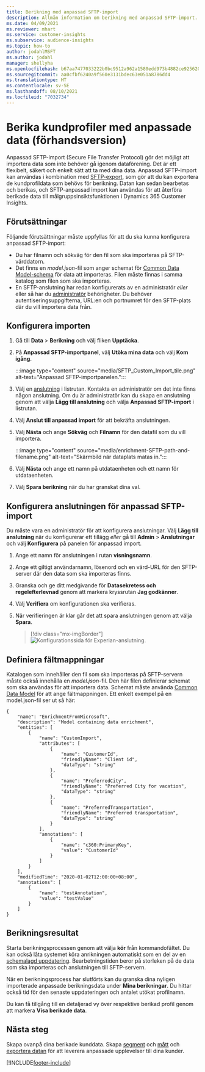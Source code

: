 ```yaml
---
title: Berikning med anpassad SFTP-import
description: Allmän information om berikning med anpassad SFTP-import.
ms.date: 04/09/2021
ms.reviewer: mhart
ms.service: customer-insights
ms.subservice: audience-insights
ms.topic: how-to
author: jodahlMSFT
ms.author: jodahl
manager: shellyha
ms.openlocfilehash: b67aa7477033222b0bc9512a962a1580edd973b4882ce925620ff5ec14f83fe3
ms.sourcegitcommit: aa0cfbf6240a9f560e3131bdec63e051a8786dd4
ms.translationtype: HT
ms.contentlocale: sv-SE
ms.lasthandoff: 08/10/2021
ms.locfileid: "7032734"
---
```

# <a name="enrich-customer-profiles-with-custom-data-preview"></a>Berika kundprofiler med anpassade data (förhandsversion)

Anpassad SFTP-import (Secure File Transfer Protocol) gör det möjligt att importera data som inte behöver gå igenom dataförening. Det är ett flexibelt, säkert och enkelt sätt att ta med dina data. Anpassad SFTP-import kan användas i kombination med [SFTP-export](export-sftp.md), som gör att du kan exportera de kundprofildata som behövs för berikning. Datan kan sedan bearbetas och berikas, och SFTP-anpassad import kan användas för att återföra berikade data till målgruppsinsiktsfunktionen i Dynamics 365 Customer Insights.

## <a name="prerequisites"></a>Förutsättningar

Följande förutsättningar måste uppfyllas för att du ska kunna konfigurera anpassad SFTP-import:

- Du har filnamn och sökväg för den fil som ska importeras på SFTP-värddatorn.
- Det finns en *model.json*-fil som anger schemat för [Common Data Model-schema](/common-data-model/) för data att importeras. Filen måste finnas i samma katalog som filen som ska importeras.
- En SFTP-anslutning har redan konfigurerats av en administratör *eller* eller så har du [administratör](permissions.md#administrator) behörigheter. Du behöver autentiseringsuppgifterna, URL:en och portnumret för den SFTP-plats där du vill importera data från.


## <a name="configure-the-import"></a>Konfigurera importen

1. Gå till **Data** > **Berikning** och välj fliken **Upptäcka**.

1. På **Anpassad SFTP-importpanel**, välj **Utöka mina data** och välj **Kom igång**.

   :::image type="content" source="media/SFTP_Custom_Import_tile.png" alt-text="Anpassad SFTP-importpanelen.":::

1. Välj en [anslutning](connections.md) i listrutan. Kontakta en administratör om det inte finns någon anslutning. Om du är administratör kan du skapa en anslutning genom att välja **Lägg till anslutning** och välja **Anpassad SFTP-import** i listrutan.

1. Välj **Anslut till anpassad import** för att bekräfta anslutningen.

1.  Välj **Nästa** och ange **Sökväg** och **Filnamn** för den datafil som du vill importera.

    :::image type="content" source="media/enrichment-SFTP-path-and-filename.png" alt-text="Skärmbild när dataplats matas in.":::

1. Välj **Nästa** och ange ett namn på utdataenheten och ett namn för utdataenheten. 

1. Välj **Spara berikning** när du har granskat dina val.

## <a name="configure-the-connection-for-sftp-custom-import"></a>Konfigurera anslutningen för anpassad SFTP-import 

Du måste vara en administratör för att konfigurera anslutningar. Välj **Lägg till anslutning** när du konfigurerar ett tillägg *eller* gå till **Admin** > **Anslutningar** och välj **Konfigurera** på panelen för anpassad import.

1. Ange ett namn för anslutningen i rutan **visningsnamn**.

1. Ange ett giltigt användarnamn, lösenord och en värd-URL för den SFTP-server där den data som ska importeras finns.

1. Granska och ge ditt medgivande för **Datasekretess och regelefterlevnad** genom att markera kryssrutan **Jag godkänner**.

1. Välj **Verifiera** om konfigurationen ska verifieras.

1. När verifieringen är klar går det att spara anslutningen genom att välja **Spara**.

   > [!div class="mx-imgBorder"]
   > ![Konfigurationssida för Experian-anslutning.](media/enrichment-SFTP-connection.png "Konfigurationssida för Experian-anslutning")


## <a name="defining-field-mappings"></a>Definiera fältmappningar 

Katalogen som innehåller den fil som ska importeras på SFTP-servern måste också innehålla en *model.json*-fil. Den här filen definierar schemat som ska användas för att importera data. Schemat måste använda [Common Data Model](/common-data-model/) för att ange fältmappningen. Ett enkelt exempel på en model.json-fil ser ut så här:

```
{
    "name": "EnrichmentFromMicrosoft",
    "description": "Model containing data enrichment",
    "entities": [
        {
            "name": "CustomImport",
            "attributes": [
                {
                    "name": "CustomerId",
                    "friendlyName": "Client id",
                    "dataType": "string"
                },
                {
                    "name": "PreferredCity",
                    "friendlyName": "Preferred City for vacation",
                    "dataType": "string"
                },
                {
                    "name": "PreferredTransportation",
                    "friendlyName": "Preferred transportation",
                    "dataType": "string"
                }
            ],
            "annotations": [
                {
                    "name": "c360:PrimaryKey",
                    "value": "CustomerId"
                }
            ]
        }
    ],
    "modifiedTime": "2020-01-02T12:00:00+08:00",
    "annotations": [
        {
            "name": "testAnnotation",
            "value": "testValue"
        }
    ]
}
```

## <a name="enrichment-results"></a>Berikningsresultat

Starta berikningsprocessen genom att välja **kör** från kommandofältet. Du kan också låta systemet köra anrikningen automatiskt som en del av en [schemalagd uppdatering](system.md#schedule-tab). Bearbetningstiden beror på storleken på de data som ska importeras och anslutningen till SFTP-servern.

När en berikningsprocess har slutförts kan du granska dina nyligen importerade anpassade berikningsdata under **Mina berikningar**. Du hittar också tid för den senaste uppdateringen och antalet utökat profilnamn.

Du kan få tillgång till en detaljerad vy över respektive berikad profil genom att markera **Visa berikade data**.

## <a name="next-steps"></a>Nästa steg

Skapa ovanpå dina berikade kunddata. Skapa [segment](segments.md) och [mått](measures.md) och [exportera datan](export-destinations.md) för att leverera anpassade upplevelser till dina kunder.

[!INCLUDE[footer-include](../includes/footer-banner.md)]
